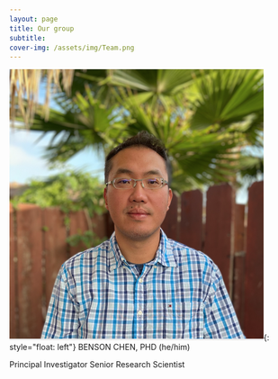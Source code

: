 ```yaml
---
layout: page
title: Our group
subtitle: 
cover-img: /assets/img/Team.png
---
```


![Image of PI](/assets/img/Benson2.png){: style="float: left"}
 BENSON CHEN, PHD (he/him)

 Principal Investigator
 Senior Research Scientist

